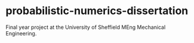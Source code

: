 # probabilistic-numerics-dissertation
Final year project at the University of Sheffield MEng Mechanical Engineering.
